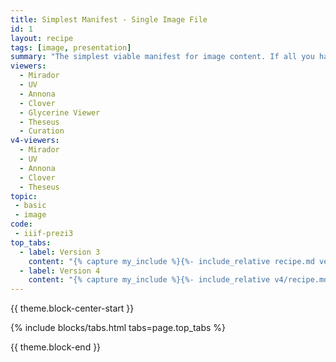 ```yaml
---
title: Simplest Manifest - Single Image File
id: 1
layout: recipe
tags: [image, presentation]
summary: "The simplest viable manifest for image content. If all you have for an object is one image on the web and a label, this pattern turns it into a IIIF Presentation resource."
viewers:
  - Mirador
  - UV
  - Annona
  - Clover
  - Glycerine Viewer
  - Theseus
  - Curation
v4-viewers:  
  - Mirador
  - UV
  - Annona
  - Clover
  - Theseus
topic: 
 - basic
 - image
code:
 - iiif-prezi3
top_tabs:
  - label: Version 3
    content: "{% capture my_include %}{%- include_relative recipe.md version='3' -%}{% endcapture %}{{ my_include | markdownify }}"
  - label: Version 4
    content: "{% capture my_include %}{%- include_relative v4/recipe.md version='4' -%}{% endcapture %}{{ my_include | markdownify }}"
---
```


{{ theme.block-center-start }}

{% include blocks/tabs.html  tabs=page.top_tabs %}

{{ theme.block-end }}
<script>
  if (!window.location.hash) {
    let el = document.getElementById("version-3-heading");
    el.className += " is-active";
  }  
</script>